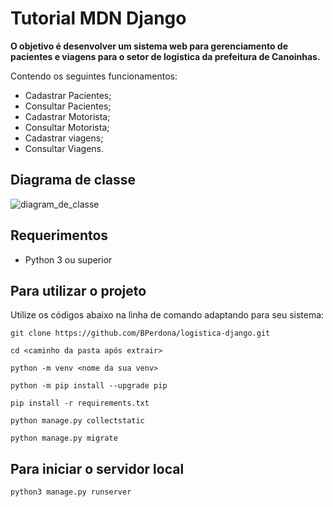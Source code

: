 # Tutorial MDN Django

**O objetivo é desenvolver um sistema web para gerenciamento de pacientes e viagens para o setor de logistica da prefeitura de Canoinhas.**

Contendo os seguintes funcionamentos:

- Cadastrar Pacientes;
- Consultar Pacientes;
- Cadastrar Motorista;
- Consultar Motorista;
- Cadastrar viagens;
- Consultar Viagens.

## Diagrama de classe

![diagram_de_classe](Diagrama_Classes)

## Requerimentos

- Python 3 ou superior

## Para utilizar o projeto

Utilize os códigos abaixo na linha de comando adaptando para seu sistema:

```
git clone https://github.com/BPerdona/logistica-django.git
```

```
cd <caminho da pasta após extrair>
```

```
python -m venv <nome da sua venv>
```

```
python -m pip install --upgrade pip
```

```
pip install -r requirements.txt
```

```
python manage.py collectstatic
```

```
python manage.py migrate
```

## Para iniciar o servidor local

```
python3 manage.py runserver
```
